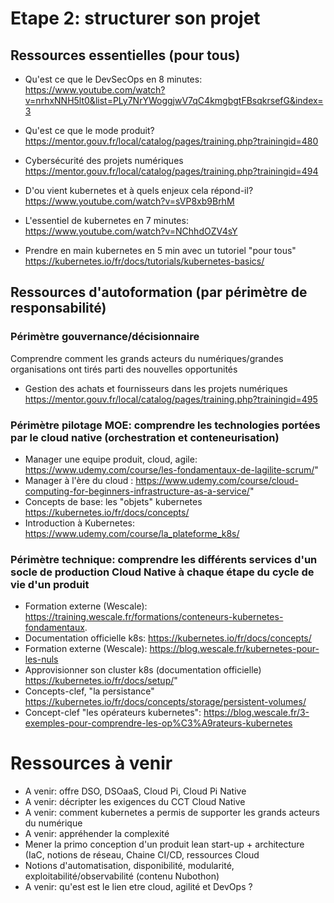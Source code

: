 # Etape 2: structurer son projet

## Ressources essentielles (pour tous)
- Qu'est ce que le DevSecOps en 8 minutes: https://www.youtube.com/watch?v=nrhxNNH5lt0&list=PLy7NrYWoggjwV7qC4kmgbgtFBsqkrsefG&index=3
- Qu'est ce que le mode produit? https://mentor.gouv.fr/local/catalog/pages/training.php?trainingid=480
- Cybersécurité des projets numériques https://mentor.gouv.fr/local/catalog/pages/training.php?trainingid=494

- D'ou vient kubernetes et à quels enjeux cela répond-il? https://www.youtube.com/watch?v=sVP8xb9BrhM
- L'essentiel de kubernetes en 7 minutes: https://www.youtube.com/watch?v=NChhdOZV4sY
- Prendre en main kubernetes en 5 min avec un tutoriel "pour tous" https://kubernetes.io/fr/docs/tutorials/kubernetes-basics/

## Ressources d'autoformation (par périmètre de responsabilité)

### Périmètre gouvernance/décisionnaire
Comprendre comment les grands acteurs du numériques/grandes organisations ont tirés parti des nouvelles opportunités
- Gestion des achats et fournisseurs dans les projets numériques https://mentor.gouv.fr/local/catalog/pages/training.php?trainingid=495 

### Périmètre pilotage MOE: comprendre les technologies portées par le cloud native (orchestration et conteneurisation)
- Manager une equipe produit, cloud, agile: https://www.udemy.com/course/les-fondamentaux-de-lagilite-scrum/"
- Manager à l'ère du cloud : https://www.udemy.com/course/cloud-computing-for-beginners-infrastructure-as-a-service/"
- Concepts de base: les "objets" kubernetes https://kubernetes.io/fr/docs/concepts/
- Introduction à Kubernetes: https://www.udemy.com/course/la_plateforme_k8s/

### Périmètre technique: comprendre les différents services d'un socle de production Cloud Native à chaque étape du cycle de vie d'un produit
- Formation externe (Wescale): https://training.wescale.fr/formations/conteneurs-kubernetes-fondamentaux.
- Documentation officielle k8s: https://kubernetes.io/fr/docs/concepts/
- Formation externe (Wescale): https://blog.wescale.fr/kubernetes-pour-les-nuls
- Approvisionner son cluster k8s (documentation officielle) https://kubernetes.io/fr/docs/setup/"
- Concepts-clef, "la persistance" https://kubernetes.io/fr/docs/concepts/storage/persistent-volumes/
- Concept-clef "les opérateurs kubernetes": https://blog.wescale.fr/3-exemples-pour-comprendre-les-op%C3%A9rateurs-kubernetes

# Ressources à venir
- A venir: offre DSO, DSOaaS, Cloud Pi, Cloud Pi Native
- A venir: décripter les exigences du CCT Cloud Native
- A venir: comment kubernetes a permis de supporter les grands acteurs du numérique
- A venir: appréhender la complexité
- Mener la primo conception d'un produit lean start-up + architecture (IaC, notions de réseau, Chaine CI/CD, ressources Cloud
- Notions d'automatisation, disponibilité, modularité, exploitabilité/observabilité (contenu Nubothon)
- A venir: qu'est est le lien etre cloud, agilité et DevOps ? 

